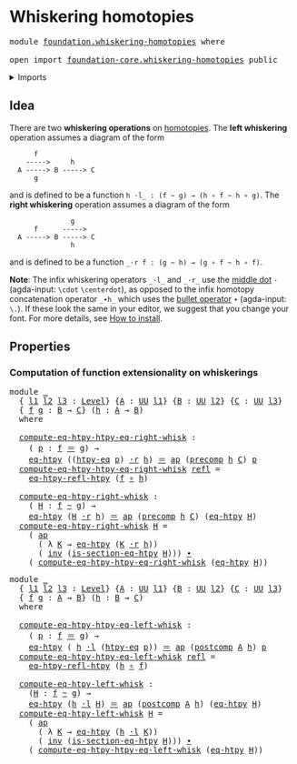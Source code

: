 # Whiskering homotopies

<pre class="Agda"><a id="34" class="Keyword">module</a> <a id="41" href="foundation.whiskering-homotopies.html" class="Module">foundation.whiskering-homotopies</a> <a id="74" class="Keyword">where</a>

<a id="81" class="Keyword">open</a> <a id="86" class="Keyword">import</a> <a id="93" href="foundation-core.whiskering-homotopies.html" class="Module">foundation-core.whiskering-homotopies</a> <a id="131" class="Keyword">public</a>
</pre>
<details><summary>Imports</summary>

<pre class="Agda"><a id="188" class="Keyword">open</a> <a id="193" class="Keyword">import</a> <a id="200" href="foundation.action-on-identifications-functions.html" class="Module">foundation.action-on-identifications-functions</a>
<a id="247" class="Keyword">open</a> <a id="252" class="Keyword">import</a> <a id="259" href="foundation.function-extensionality.html" class="Module">foundation.function-extensionality</a>
<a id="294" class="Keyword">open</a> <a id="299" class="Keyword">import</a> <a id="306" href="foundation.universe-levels.html" class="Module">foundation.universe-levels</a>

<a id="334" class="Keyword">open</a> <a id="339" class="Keyword">import</a> <a id="346" href="foundation-core.function-types.html" class="Module">foundation-core.function-types</a>
<a id="377" class="Keyword">open</a> <a id="382" class="Keyword">import</a> <a id="389" href="foundation-core.homotopies.html" class="Module">foundation-core.homotopies</a>
<a id="416" class="Keyword">open</a> <a id="421" class="Keyword">import</a> <a id="428" href="foundation-core.identity-types.html" class="Module">foundation-core.identity-types</a>
</pre>
</details>

## Idea

There are two **whiskering operations** on
[homotopies](foundation-core.homotopies.md). The **left whiskering** operation
assumes a diagram of the form

```text
      f
    ----->     h
  A -----> B -----> C
      g
```

and is defined to be a function `h ·l_ : (f ~ g) → (h ∘ f ~ h ∘ g)`. The **right
whiskering** operation assumes a diagram of the form

```text
               g
      f      ----->
  A -----> B -----> C
               h
```

and is defined to be a function `_·r f : (g ~ h) → (g ∘ f ~ h ∘ f)`.

**Note**: The infix whiskering operators `_·l_` and `_·r_` use the
[middle dot](https://codepoints.net/U+00B7) `·` (agda-input: `\cdot`
`\centerdot`), as opposed to the infix homotopy concatenation operator `_∙h_`
which uses the [bullet operator](https://codepoints.net/U+2219) `∙` (agda-input:
`\.`). If these look the same in your editor, we suggest that you change your
font. For more details, see [How to install](HOWTO-INSTALL.md).

## Properties

### Computation of function extensionality on whiskerings

<pre class="Agda"><a id="1520" class="Keyword">module</a> <a id="1527" href="foundation.whiskering-homotopies.html#1527" class="Module">_</a>
  <a id="1531" class="Symbol">{</a> <a id="1533" href="foundation.whiskering-homotopies.html#1533" class="Bound">l1</a> <a id="1536" href="foundation.whiskering-homotopies.html#1536" class="Bound">l2</a> <a id="1539" href="foundation.whiskering-homotopies.html#1539" class="Bound">l3</a> <a id="1542" class="Symbol">:</a> <a id="1544" href="Agda.Primitive.html#591" class="Postulate">Level</a><a id="1549" class="Symbol">}</a> <a id="1551" class="Symbol">{</a><a id="1552" href="foundation.whiskering-homotopies.html#1552" class="Bound">A</a> <a id="1554" class="Symbol">:</a> <a id="1556" href="Agda.Primitive.html#320" class="Primitive">UU</a> <a id="1559" href="foundation.whiskering-homotopies.html#1533" class="Bound">l1</a><a id="1561" class="Symbol">}</a> <a id="1563" class="Symbol">{</a><a id="1564" href="foundation.whiskering-homotopies.html#1564" class="Bound">B</a> <a id="1566" class="Symbol">:</a> <a id="1568" href="Agda.Primitive.html#320" class="Primitive">UU</a> <a id="1571" href="foundation.whiskering-homotopies.html#1536" class="Bound">l2</a><a id="1573" class="Symbol">}</a> <a id="1575" class="Symbol">{</a><a id="1576" href="foundation.whiskering-homotopies.html#1576" class="Bound">C</a> <a id="1578" class="Symbol">:</a> <a id="1580" href="Agda.Primitive.html#320" class="Primitive">UU</a> <a id="1583" href="foundation.whiskering-homotopies.html#1539" class="Bound">l3</a><a id="1585" class="Symbol">}</a>
  <a id="1589" class="Symbol">{</a> <a id="1591" href="foundation.whiskering-homotopies.html#1591" class="Bound">f</a> <a id="1593" href="foundation.whiskering-homotopies.html#1593" class="Bound">g</a> <a id="1595" class="Symbol">:</a> <a id="1597" href="foundation.whiskering-homotopies.html#1564" class="Bound">B</a> <a id="1599" class="Symbol">→</a> <a id="1601" href="foundation.whiskering-homotopies.html#1576" class="Bound">C</a><a id="1602" class="Symbol">}</a> <a id="1604" class="Symbol">(</a><a id="1605" href="foundation.whiskering-homotopies.html#1605" class="Bound">h</a> <a id="1607" class="Symbol">:</a> <a id="1609" href="foundation.whiskering-homotopies.html#1552" class="Bound">A</a> <a id="1611" class="Symbol">→</a> <a id="1613" href="foundation.whiskering-homotopies.html#1564" class="Bound">B</a><a id="1614" class="Symbol">)</a>
  <a id="1618" class="Keyword">where</a>

  <a id="1627" href="foundation.whiskering-homotopies.html#1627" class="Function">compute-eq-htpy-htpy-eq-right-whisk</a> <a id="1663" class="Symbol">:</a>
    <a id="1669" class="Symbol">(</a> <a id="1671" href="foundation.whiskering-homotopies.html#1671" class="Bound">p</a> <a id="1673" class="Symbol">:</a> <a id="1675" href="foundation.whiskering-homotopies.html#1591" class="Bound">f</a> <a id="1677" href="foundation-core.identity-types.html#5999" class="Function Operator">＝</a> <a id="1679" href="foundation.whiskering-homotopies.html#1593" class="Bound">g</a><a id="1680" class="Symbol">)</a> <a id="1682" class="Symbol">→</a>
    <a id="1688" href="foundation.function-extensionality.html#1326" class="Function">eq-htpy</a> <a id="1696" class="Symbol">((</a><a id="1698" href="foundation-core.function-extensionality.html#917" class="Function">htpy-eq</a> <a id="1706" href="foundation.whiskering-homotopies.html#1671" class="Bound">p</a><a id="1707" class="Symbol">)</a> <a id="1709" href="foundation-core.whiskering-homotopies.html#1795" class="Function Operator">·r</a> <a id="1712" href="foundation.whiskering-homotopies.html#1605" class="Bound">h</a><a id="1713" class="Symbol">)</a> <a id="1715" href="foundation-core.identity-types.html#5999" class="Function Operator">＝</a> <a id="1717" href="foundation.action-on-identifications-functions.html#790" class="Function">ap</a> <a id="1720" class="Symbol">(</a><a id="1721" href="foundation-core.function-types.html#1080" class="Function">precomp</a> <a id="1729" href="foundation.whiskering-homotopies.html#1605" class="Bound">h</a> <a id="1731" href="foundation.whiskering-homotopies.html#1576" class="Bound">C</a><a id="1732" class="Symbol">)</a> <a id="1734" href="foundation.whiskering-homotopies.html#1671" class="Bound">p</a>
  <a id="1738" href="foundation.whiskering-homotopies.html#1627" class="Function">compute-eq-htpy-htpy-eq-right-whisk</a> <a id="1774" href="foundation-core.identity-types.html#5968" class="InductiveConstructor">refl</a> <a id="1779" class="Symbol">=</a>
    <a id="1785" href="foundation.function-extensionality.html#1932" class="Function">eq-htpy-refl-htpy</a> <a id="1803" class="Symbol">(</a><a id="1804" href="foundation.whiskering-homotopies.html#1591" class="Bound">f</a> <a id="1806" href="foundation-core.function-types.html#455" class="Function Operator">∘</a> <a id="1808" href="foundation.whiskering-homotopies.html#1605" class="Bound">h</a><a id="1809" class="Symbol">)</a>

  <a id="1814" href="foundation.whiskering-homotopies.html#1814" class="Function">compute-eq-htpy-right-whisk</a> <a id="1842" class="Symbol">:</a>
    <a id="1848" class="Symbol">(</a> <a id="1850" href="foundation.whiskering-homotopies.html#1850" class="Bound">H</a> <a id="1852" class="Symbol">:</a> <a id="1854" href="foundation.whiskering-homotopies.html#1591" class="Bound">f</a> <a id="1856" href="foundation-core.homotopies.html#2717" class="Function Operator">~</a> <a id="1858" href="foundation.whiskering-homotopies.html#1593" class="Bound">g</a><a id="1859" class="Symbol">)</a> <a id="1861" class="Symbol">→</a>
    <a id="1867" href="foundation.function-extensionality.html#1326" class="Function">eq-htpy</a> <a id="1875" class="Symbol">(</a><a id="1876" href="foundation.whiskering-homotopies.html#1850" class="Bound">H</a> <a id="1878" href="foundation-core.whiskering-homotopies.html#1795" class="Function Operator">·r</a> <a id="1881" href="foundation.whiskering-homotopies.html#1605" class="Bound">h</a><a id="1882" class="Symbol">)</a> <a id="1884" href="foundation-core.identity-types.html#5999" class="Function Operator">＝</a> <a id="1886" href="foundation.action-on-identifications-functions.html#790" class="Function">ap</a> <a id="1889" class="Symbol">(</a><a id="1890" href="foundation-core.function-types.html#1080" class="Function">precomp</a> <a id="1898" href="foundation.whiskering-homotopies.html#1605" class="Bound">h</a> <a id="1900" href="foundation.whiskering-homotopies.html#1576" class="Bound">C</a><a id="1901" class="Symbol">)</a> <a id="1903" class="Symbol">(</a><a id="1904" href="foundation.function-extensionality.html#1326" class="Function">eq-htpy</a> <a id="1912" href="foundation.whiskering-homotopies.html#1850" class="Bound">H</a><a id="1913" class="Symbol">)</a>
  <a id="1917" href="foundation.whiskering-homotopies.html#1814" class="Function">compute-eq-htpy-right-whisk</a> <a id="1945" href="foundation.whiskering-homotopies.html#1945" class="Bound">H</a> <a id="1947" class="Symbol">=</a>
    <a id="1953" class="Symbol">(</a> <a id="1955" href="foundation.action-on-identifications-functions.html#790" class="Function">ap</a>
      <a id="1964" class="Symbol">(</a> <a id="1966" class="Symbol">λ</a> <a id="1968" href="foundation.whiskering-homotopies.html#1968" class="Bound">K</a> <a id="1970" class="Symbol">→</a> <a id="1972" href="foundation.function-extensionality.html#1326" class="Function">eq-htpy</a> <a id="1980" class="Symbol">(</a><a id="1981" href="foundation.whiskering-homotopies.html#1968" class="Bound">K</a> <a id="1983" href="foundation-core.whiskering-homotopies.html#1795" class="Function Operator">·r</a> <a id="1986" href="foundation.whiskering-homotopies.html#1605" class="Bound">h</a><a id="1987" class="Symbol">))</a>
      <a id="1996" class="Symbol">(</a> <a id="1998" href="foundation-core.identity-types.html#7252" class="Function">inv</a> <a id="2002" class="Symbol">(</a><a id="2003" href="foundation.function-extensionality.html#1442" class="Function">is-section-eq-htpy</a> <a id="2022" href="foundation.whiskering-homotopies.html#1945" class="Bound">H</a><a id="2023" class="Symbol">)))</a> <a id="2027" href="foundation-core.identity-types.html#6948" class="Function Operator">∙</a>
    <a id="2033" class="Symbol">(</a> <a id="2035" href="foundation.whiskering-homotopies.html#1627" class="Function">compute-eq-htpy-htpy-eq-right-whisk</a> <a id="2071" class="Symbol">(</a><a id="2072" href="foundation.function-extensionality.html#1326" class="Function">eq-htpy</a> <a id="2080" href="foundation.whiskering-homotopies.html#1945" class="Bound">H</a><a id="2081" class="Symbol">))</a>
</pre>
<pre class="Agda"><a id="2097" class="Keyword">module</a> <a id="2104" href="foundation.whiskering-homotopies.html#2104" class="Module">_</a>
  <a id="2108" class="Symbol">{</a> <a id="2110" href="foundation.whiskering-homotopies.html#2110" class="Bound">l1</a> <a id="2113" href="foundation.whiskering-homotopies.html#2113" class="Bound">l2</a> <a id="2116" href="foundation.whiskering-homotopies.html#2116" class="Bound">l3</a> <a id="2119" class="Symbol">:</a> <a id="2121" href="Agda.Primitive.html#591" class="Postulate">Level</a><a id="2126" class="Symbol">}</a> <a id="2128" class="Symbol">{</a><a id="2129" href="foundation.whiskering-homotopies.html#2129" class="Bound">A</a> <a id="2131" class="Symbol">:</a> <a id="2133" href="Agda.Primitive.html#320" class="Primitive">UU</a> <a id="2136" href="foundation.whiskering-homotopies.html#2110" class="Bound">l1</a><a id="2138" class="Symbol">}</a> <a id="2140" class="Symbol">{</a><a id="2141" href="foundation.whiskering-homotopies.html#2141" class="Bound">B</a> <a id="2143" class="Symbol">:</a> <a id="2145" href="Agda.Primitive.html#320" class="Primitive">UU</a> <a id="2148" href="foundation.whiskering-homotopies.html#2113" class="Bound">l2</a><a id="2150" class="Symbol">}</a> <a id="2152" class="Symbol">{</a><a id="2153" href="foundation.whiskering-homotopies.html#2153" class="Bound">C</a> <a id="2155" class="Symbol">:</a> <a id="2157" href="Agda.Primitive.html#320" class="Primitive">UU</a> <a id="2160" href="foundation.whiskering-homotopies.html#2116" class="Bound">l3</a><a id="2162" class="Symbol">}</a>
  <a id="2166" class="Symbol">{</a> <a id="2168" href="foundation.whiskering-homotopies.html#2168" class="Bound">f</a> <a id="2170" href="foundation.whiskering-homotopies.html#2170" class="Bound">g</a> <a id="2172" class="Symbol">:</a> <a id="2174" href="foundation.whiskering-homotopies.html#2129" class="Bound">A</a> <a id="2176" class="Symbol">→</a> <a id="2178" href="foundation.whiskering-homotopies.html#2141" class="Bound">B</a><a id="2179" class="Symbol">}</a> <a id="2181" class="Symbol">(</a><a id="2182" href="foundation.whiskering-homotopies.html#2182" class="Bound">h</a> <a id="2184" class="Symbol">:</a> <a id="2186" href="foundation.whiskering-homotopies.html#2141" class="Bound">B</a> <a id="2188" class="Symbol">→</a> <a id="2190" href="foundation.whiskering-homotopies.html#2153" class="Bound">C</a><a id="2191" class="Symbol">)</a>
  <a id="2195" class="Keyword">where</a>

  <a id="2204" href="foundation.whiskering-homotopies.html#2204" class="Function">compute-eq-htpy-htpy-eq-left-whisk</a> <a id="2239" class="Symbol">:</a>
    <a id="2245" class="Symbol">(</a> <a id="2247" href="foundation.whiskering-homotopies.html#2247" class="Bound">p</a> <a id="2249" class="Symbol">:</a> <a id="2251" href="foundation.whiskering-homotopies.html#2168" class="Bound">f</a> <a id="2253" href="foundation-core.identity-types.html#5999" class="Function Operator">＝</a> <a id="2255" href="foundation.whiskering-homotopies.html#2170" class="Bound">g</a><a id="2256" class="Symbol">)</a> <a id="2258" class="Symbol">→</a>
    <a id="2264" href="foundation.function-extensionality.html#1326" class="Function">eq-htpy</a> <a id="2272" class="Symbol">(</a> <a id="2274" href="foundation.whiskering-homotopies.html#2182" class="Bound">h</a> <a id="2276" href="foundation-core.whiskering-homotopies.html#1574" class="Function Operator">·l</a> <a id="2279" class="Symbol">(</a><a id="2280" href="foundation-core.function-extensionality.html#917" class="Function">htpy-eq</a> <a id="2288" href="foundation.whiskering-homotopies.html#2247" class="Bound">p</a><a id="2289" class="Symbol">))</a> <a id="2292" href="foundation-core.identity-types.html#5999" class="Function Operator">＝</a> <a id="2294" href="foundation.action-on-identifications-functions.html#790" class="Function">ap</a> <a id="2297" class="Symbol">(</a><a id="2298" href="foundation-core.function-types.html#1261" class="Function">postcomp</a> <a id="2307" href="foundation.whiskering-homotopies.html#2129" class="Bound">A</a> <a id="2309" href="foundation.whiskering-homotopies.html#2182" class="Bound">h</a><a id="2310" class="Symbol">)</a> <a id="2312" href="foundation.whiskering-homotopies.html#2247" class="Bound">p</a>
  <a id="2316" href="foundation.whiskering-homotopies.html#2204" class="Function">compute-eq-htpy-htpy-eq-left-whisk</a> <a id="2351" href="foundation-core.identity-types.html#5968" class="InductiveConstructor">refl</a> <a id="2356" class="Symbol">=</a>
    <a id="2362" href="foundation.function-extensionality.html#1932" class="Function">eq-htpy-refl-htpy</a> <a id="2380" class="Symbol">(</a><a id="2381" href="foundation.whiskering-homotopies.html#2182" class="Bound">h</a> <a id="2383" href="foundation-core.function-types.html#455" class="Function Operator">∘</a> <a id="2385" href="foundation.whiskering-homotopies.html#2168" class="Bound">f</a><a id="2386" class="Symbol">)</a>

  <a id="2391" href="foundation.whiskering-homotopies.html#2391" class="Function">compute-eq-htpy-left-whisk</a> <a id="2418" class="Symbol">:</a>
    <a id="2424" class="Symbol">(</a><a id="2425" href="foundation.whiskering-homotopies.html#2425" class="Bound">H</a> <a id="2427" class="Symbol">:</a> <a id="2429" href="foundation.whiskering-homotopies.html#2168" class="Bound">f</a> <a id="2431" href="foundation-core.homotopies.html#2717" class="Function Operator">~</a> <a id="2433" href="foundation.whiskering-homotopies.html#2170" class="Bound">g</a><a id="2434" class="Symbol">)</a> <a id="2436" class="Symbol">→</a>
    <a id="2442" href="foundation.function-extensionality.html#1326" class="Function">eq-htpy</a> <a id="2450" class="Symbol">(</a><a id="2451" href="foundation.whiskering-homotopies.html#2182" class="Bound">h</a> <a id="2453" href="foundation-core.whiskering-homotopies.html#1574" class="Function Operator">·l</a> <a id="2456" href="foundation.whiskering-homotopies.html#2425" class="Bound">H</a><a id="2457" class="Symbol">)</a> <a id="2459" href="foundation-core.identity-types.html#5999" class="Function Operator">＝</a> <a id="2461" href="foundation.action-on-identifications-functions.html#790" class="Function">ap</a> <a id="2464" class="Symbol">(</a><a id="2465" href="foundation-core.function-types.html#1261" class="Function">postcomp</a> <a id="2474" href="foundation.whiskering-homotopies.html#2129" class="Bound">A</a> <a id="2476" href="foundation.whiskering-homotopies.html#2182" class="Bound">h</a><a id="2477" class="Symbol">)</a> <a id="2479" class="Symbol">(</a><a id="2480" href="foundation.function-extensionality.html#1326" class="Function">eq-htpy</a> <a id="2488" href="foundation.whiskering-homotopies.html#2425" class="Bound">H</a><a id="2489" class="Symbol">)</a>
  <a id="2493" href="foundation.whiskering-homotopies.html#2391" class="Function">compute-eq-htpy-left-whisk</a> <a id="2520" href="foundation.whiskering-homotopies.html#2520" class="Bound">H</a> <a id="2522" class="Symbol">=</a>
    <a id="2528" class="Symbol">(</a> <a id="2530" href="foundation.action-on-identifications-functions.html#790" class="Function">ap</a>
      <a id="2539" class="Symbol">(</a> <a id="2541" class="Symbol">λ</a> <a id="2543" href="foundation.whiskering-homotopies.html#2543" class="Bound">K</a> <a id="2545" class="Symbol">→</a> <a id="2547" href="foundation.function-extensionality.html#1326" class="Function">eq-htpy</a> <a id="2555" class="Symbol">(</a><a id="2556" href="foundation.whiskering-homotopies.html#2182" class="Bound">h</a> <a id="2558" href="foundation-core.whiskering-homotopies.html#1574" class="Function Operator">·l</a> <a id="2561" href="foundation.whiskering-homotopies.html#2543" class="Bound">K</a><a id="2562" class="Symbol">))</a>
      <a id="2571" class="Symbol">(</a> <a id="2573" href="foundation-core.identity-types.html#7252" class="Function">inv</a> <a id="2577" class="Symbol">(</a><a id="2578" href="foundation.function-extensionality.html#1442" class="Function">is-section-eq-htpy</a> <a id="2597" href="foundation.whiskering-homotopies.html#2520" class="Bound">H</a><a id="2598" class="Symbol">)))</a> <a id="2602" href="foundation-core.identity-types.html#6948" class="Function Operator">∙</a>
    <a id="2608" class="Symbol">(</a> <a id="2610" href="foundation.whiskering-homotopies.html#2204" class="Function">compute-eq-htpy-htpy-eq-left-whisk</a> <a id="2645" class="Symbol">(</a><a id="2646" href="foundation.function-extensionality.html#1326" class="Function">eq-htpy</a> <a id="2654" href="foundation.whiskering-homotopies.html#2520" class="Bound">H</a><a id="2655" class="Symbol">))</a>
</pre>